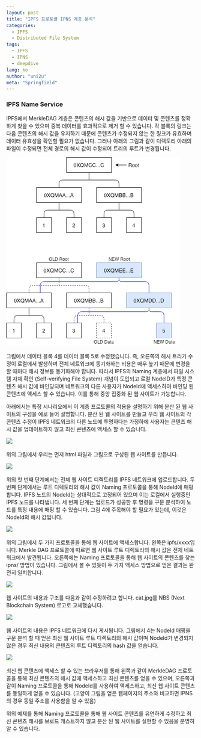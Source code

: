 ```yaml
---
layout: post
title: "IPFS 프로토콜 IPNS 계층 분석"
categories:
  - IPFS
  - Distributed File System
tags:
  - IPFS
  - IPNS
  - deepdive
lang: ko
author: "uni2u"
meta: "Springfield"
---
```


### IPFS Name Service

IPFS에서 MerkleDAG 계층은 콘텐츠의 해시 값을 기반으로 데이터 및 콘텐츠를 정확하게 찾을 수 있으며 중복 데이터를 효과적으로 제거 할 수 있습니다. 각 블록의 링크는 다음 콘텐츠의 해시 값을 유지하기 때문에 콘텐츠가 수정되지 않는 한 링크가 유효하며 데이터 유효성을 확인할 필요가 없습니다. 그러나 아래의 그림과 같이 디렉토리 아래의 파일이 수정되면 전체 경로의 해시 값이 수정되어 트리의 루트가 변경됩니다.

![Content Update 에 따른 root tree 변화](/images/ipns01.png)

그림에서 데이터 블록 4를 데이터 블록 5로 수정했습니다. 즉, 오른쪽의 해시 트리가 수정이 로컬에서 발생하며 전체 네트워크에 동기화하는 비용은 매우 높기 때문에 변경을 할 때마다 해시 정보를 동기화해야 합니다. 따라서 IPFS의 Naming 계층에서 파일 시스템 자체 확인 (Self-verifying File System) 개념이 도입되고 로컬 NodeID가 특정 콘텐츠 해시 값에 바인딩되며 네트워크의 다른 사용자가 NodeId에 액세스하여 바인딩 된 콘텐츠에 액세스 할 수 있습니다. 이를 통해 중앙 집중화 된 웹 사이트가 가능합니다.

아래에서는 특정 시나리오에서 이 계층 프로토콜의 적용을 설명하기 위해 분산 된 웹 사이트의 구성을 예로 들어 설명합니다. 분산 된 웹 사이트를 만들고 우리 웹 사이트의 각 콘텐츠 수정이 IPFS 네트워크의 다른 노드에 투명하다는 가정하에 사용자는 콘텐츠 해시 값을 업데이트하지 않고 최신 콘텐츠에 액세스 할 수 있습니다.

![](https://upload-images.jianshu.io/upload_images/3163404-cda041e6214f6d62?imageMogr2/auto-orient/strip%7CimageView2/2/w/640/format/webp)

위의 그림에서 우리는 먼저 html 파일과 그림으로 구성된 웹 사이트를 만듭니다.

![](https://upload-images.jianshu.io/upload_images/3163404-13d7d60ddea79628?imageMogr2/auto-orient/strip%7CimageView2/2/w/1000/format/webp)

위의 첫 번째 단계에서는 전체 웹 사이트 디렉토리를 IPFS 네트워크에 업로드합니다. 두 번째 단계에서는 루트 디렉토리의 해시 값이 Naming 프로토콜을 통해 NodeId에 매핑합니다. IPFS 노드의 NodeId는 상대적으로 고정되어 있으며 이는 로컬에서 실행중인 IPFS 노드를 나타냅니다. 세 번째 단계는 업로드가 성공한 후 명령을 구문 분석하여 노드를 특정 내용에 매핑 할 수 있습니다. 그림 4에 주목해야 할 필요가 있는데, 이것은 NodeId의 해시 값입니다.

![](https://upload-images.jianshu.io/upload_images/3163404-3bafe9d23e232af2?imageMogr2/auto-orient/strip%7CimageView2/2/w/640/format/webp)

위의 그림에서 두 가지 프로토콜을 통해 웹 사이트에 액세스합니다. 왼쪽은 ipfs/xxxx입니다. Merkle DAG 프로토콜에 따르면 웹 사이트 루트 디렉토리의 해시 값은 전체 네트워크에서 발견됩니다. 오른쪽에는 Naming 프로토콜을 통해 웹 사이트의 콘텐츠를 찾는 ipns/ 방법이 있습니다. 그림에서 볼 수 있듯이 두 가지 액세스 방법으로 얻은 결과는 완전히 일치합니다.

![](https://upload-images.jianshu.io/upload_images/3163404-3093b6f7144d1b23?imageMogr2/auto-orient/strip%7CimageView2/2/w/640/format/webp)

웹 사이트의 내용과 구조를 다음과 같이 수정하려고 합니다. cat.jpg를 NBS (Next Blockchain System) 로고로 교체했습니다.

![](https://upload-images.jianshu.io/upload_images/3163404-037cbd4cf9bb9f09?imageMogr2/auto-orient/strip%7CimageView2/2/w/1000/format/webp)

웹 사이트의 내용은 IPFS 네트워크에 다시 게시됩니다. 그림에서 4는 NodeId 매핑을 구문 분석 할 때 얻은 최신 웹 사이트 루트 디렉토리의 해시 값이며 NodeId가 변경되지 않은 경우 최신 내용의 콘텐츠의 루트 디렉토리의 hash 값을 얻습니다.

![](https://upload-images.jianshu.io/upload_images/3163404-51f70b0eb223bbff?imageMogr2/auto-orient/strip%7CimageView2/2/w/640/format/webp)

최신 웹 콘텐츠에 액세스 할 수 있는 브라우저를 통해 왼쪽과 같이 MerkleDAG 프로토콜을 통해 최신 콘텐츠의 해시 값에 액세스하고 최신 콘텐츠를 얻을 수 있으며, 오른쪽과 같이 Naming 프로토콜을 통해 NodeId를 사용하여 액세스하고, 최신 웹 사이트 콘텐츠를 동일하게 얻을 수 있습니다. (고양이 그림을 얻은 웹페이지의 주소와 비교하면 IPNS의 경우 동일 주소를 사용함을 알 수 있음)

위의 예제를 통해 Naming 프로토콜을 통해 웹 사이트 콘텐츠를 유연하게 수정하고 최신 콘텐츠 해시를 브로드 캐스트하지 않고 분산 된 웹 사이트를 실현할 수 있음을 분명히 알 수 있습니다.
